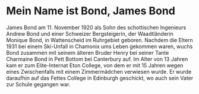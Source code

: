 # Mein Name ist Bond, James Bond

James Bond am 11. November 1920 als Sohn des schottischen Ingenieurs Andrew Bond und einer Schweizer Bergsteigerin, der Waadtländerin Monique Bond, in Wattenscheid im Ruhrgebiet geboren. 
Nachdem die Eltern 1931 bei einem Ski-Unfall in Chamonix ums Leben gekommen waren, wuchs Bond zusammen mit seinem älteren Bruder Henry bei seiner Tante Charmaine Bond in Pett Bottom bei Canterbury auf. 
Im Alter von 13 Jahren kam er zum Elite-Internat Eton College, von dem er mit 15 Jahren wegen eines Zwischenfalls mit einem Zimmermädchen verwiesen wurde. 
Er wurde daraufhin auf das Fettes College in Edinburgh geschickt, wo auch sein Vater zur Schule gegangen war.
